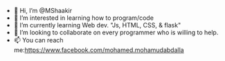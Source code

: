 - 👋 Hi, I’m @MShaakir
- 👀 I’m interested in learning how to program/code
- 🌱 I’m currently learning Web dev. "Js, HTML, CSS, & flask"
- 💞️ I’m looking to collaborate on every programmer who is willing to help.
- 📫 You can reach me:https://www.facebook.com/mohamed.mohamudabdalla


